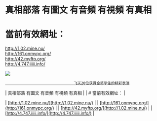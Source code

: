 # 真相部落  有圖文 有音頻 有視頻 有真相<br>
# 當前有效網址：<br>
http://1.02.mine.nu/<br>
http://161.onmypc.org/<br>
http://42.myftp.org/<br>
http://4.747.iiiii.info/<br>

<a href="http://4.747.iiiii.info/zx/" target="_blank"><img src="http://4.747.iiiii.info/pic/2016/11/p7829911a215010452.jpg">

                                   飞天20位获得金奖学生的精彩表演
</a>

 |  真相部落  有圖文 有音頻 有視頻 有真相 |
| # 當前有效網址：                      |

| [http://1.02.mine.nu/](http://1.02.mine.nu/) |  | [http://161.onmypc.org/](http://161.onmypc.org/) |
| [http://42.myftp.org/](http://1.02.mine.nu/) |  | [http://4.747.iiiii.info/](http://4.747.iiiii.info/) |
